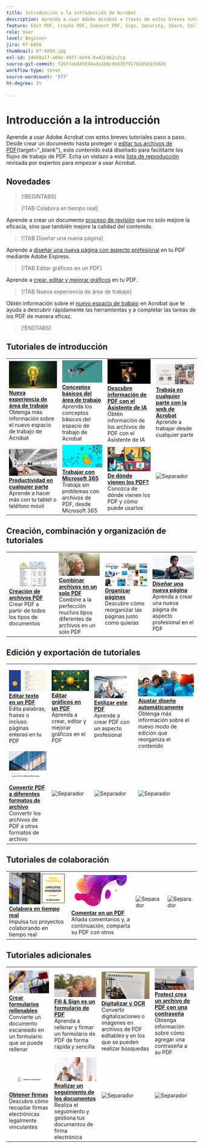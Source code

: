 ```yaml
---
title: Introducción a la introducción de Acrobat
description: Aprenda a usar Adobe Acrobat a través de estos breves tutoriales paso a paso (1-2 min)
feature: Edit PDF, Create PDF, Convert PDF, Sign, Security, Share, Collaboration, Workspace
role: User
level: Beginner
jira: KT-6856
thumbnail: KT-6856.jpg
exl-id: 24660a17-a04e-4937-be94-0a42c4b2c2ca
source-git-commit: f26ffeb845594ada1b0cde035f91781b5b1d3026
workflow-type: tm+mt
source-wordcount: '577'
ht-degree: 1%

---
```


# Introducción a la introducción

Aprende a usar Adobe Acrobat con estos breves tutoriales paso a paso. Desde crear un documento hasta proteger o [editar tus archivos de PDF](https://www.adobe.com/es/acrobat/online/pdf-editor.html){target="_blank"}, este contenido está diseñado para facilitarte los flujos de trabajo de PDF. Echa un vistazo a esta [lista de reproducción](https://experienceleague.adobe.com/en/playlists/acrobat-get-started-business-users) revisada por expertos para empezar a usar Acrobat.

## Novedades

>[!BEGINTABS]

>[!TAB Colabora en tiempo real]

Aprende a crear un documento [proceso de revisión](collaborate.md) que no solo mejore la eficacia, sino que también mejore la calidad del contenido.

>[!TAB Diseñar una nueva página]

Aprende a [diseñar una nueva página con aspecto profesional](add-custom-page.md) en tu PDF mediante Adobe Express.

>[!TAB Editar gráficos en un PDF]

Aprende a [crear, editar y mejorar gráficos](edit-graphics.md) en tu PDF.

>[!TAB Nueva experiencia de área de trabajo]

Obtén información sobre el [nuevo espacio de trabajo](new-workspace.md) en Acrobat que te ayuda a descubrir rápidamente las herramientas y a completar las tareas de los PDF de manera eficaz.

>[!ENDTABS]

## Tutoriales de introducción

<table style="table-layout:fixed">
<tr>
  <td>
    <a href="new-workspace.md">
      <img alt="Nueva experiencia de espacio de trabajo" src="../assets/new-workspace.png" />
    </a>
    <div>
    <a href="new-workspace.md"><strong>Nueva experiencia de área de trabajo</strong></a>
    </div>
    Obtenga más información sobre el nuevo espacio de trabajo de Acrobat
    <br>
  </td>
  <td>
    <a href="get-to-know-the-acrobat-dc-interface.md">
      <img alt="Conceptos básicos del área de trabajo" src="../assets/workspace-basics.png" />
    </a>
    <div>
    <a href="get-to-know-the-acrobat-dc-interface.md"><strong>Conceptos básicos del área de trabajo</strong></a>
    </div>
    Aprenda los conceptos básicos del espacio de trabajo de Acrobat
    <br>
  </td>
  <td>
    <a href="ai-assistant.md">
      <img alt="Descubre información de PDF con el asistente de inteligencia artificial" src="../assets/ai-assistant.png" />
    </a>
    <div>
    <a href="ai-assistant.md"><strong>Descubre información de PDF con el Asistente de IA</strong></a>
    </div>
    Obtén información de los archivos de PDF con el Asistente de IA
    <br>
  </td>
  <td>
    <a href="acrobatweb.md">
      <img alt="Trabaja en cualquier parte con Acrobat web" src="../assets/acrobat-web.png" />
    </a>
    <div>
    <a href="acrobatweb.md"><strong>Trabaja en cualquier parte con la web de Acrobat</strong></a>
    </div>
    Aprende a trabajar desde cualquier parte
    <br>
  </td>
</tr>
<tr>
  <td>
    <a href="productivity.md">
      <img alt="Productividad sobre la marcha" src="../assets/productivity.png" />
    </a>
    <div>
    <a href="productivity.md"><strong>Productividad en cualquier parte</strong></a>
    </div>
    Aprende a hacer más con tu tablet o teléfono móvil
    <br>
  </td>
    <td>
      <a href="../integrate/integrate-overview.md#microsoft">
        <img alt="Trabajar con Microsoft 365" src="../assets/microsoft-365.png" />
      </a>
      <div>
      <a href="../integrate/integrate-overview.md#microsoft"><strong>Trabajar con Microsoft 365</strong></a>
      </div>
      Trabaja sin problemas con archivos de PDF, desde Microsoft 365
      <br> 
    </td>
    <td>
      <a href="where-do-pdfs-come-from.md">
        <img alt="¿De dónde vienen los PDF?" src="../assets/where-pdfs.png" />
      </a>
      <div>
      <a href="where-do-pdfs-come-from.md"><strong>De dónde vienen los PDF?</strong></a>
      </div>
      Conozca de dónde vienen los PDF y cómo puede usarlos
      <br>
    </td>
    <td>
    <img alt="Separador" src="../assets/Grayspacer.png" />
      <div>
      <br>
    </td>
  </tr>
  </table>

## Creación, combinación y organización de tutoriales

<table style="table-layout:fixed">
  <tr>
    <td>
      <a href="create-pdf.md">
        <img alt="Crear archivos de PDF" src="../assets/create.png" />
      </a>
      <div>
      <a href="create-pdf.md"><strong>Creación de archivos PDF</strong></a>
      </div>
      Crear PDF a partir de todos los tipos de documentos
      <br>
    </td>
    <td>
      <a href="combine-to-pdf.md">
        <img alt="Combinar archivos en un único PDF" src="../assets/combine.png" />
      </a>
      <div>
      <a href="combine-to-pdf.md"><strong>Combinar archivos en un solo PDF</strong></a>
      </div>
      Combine a la perfección muchos tipos diferentes de archivos en un solo PDF
      <br>
    </td>
    <td>
      <a href="organize.md">
        <img alt="Organizar páginas" src="../assets/organize-pages.png" />
      </a>
      <div>
      <a href="organize.md"><strong>Organizar páginas</strong></a>
      </div>
      Descubre cómo reorganizar las páginas justo como quieras
      <br>
    </td>
    <td>
      <a href="add-custom-page.md">
        <img alt="Diseñar una página nueva" src="../assets/design.png" />
      </a>
      <div>
      <a href="add-custom-page.md"><strong>Diseñar una nueva página</strong></a>
      </div>
     Aprenda a crear una nueva página de aspecto profesional en el PDF
      <br>
    </td>
  </tr>
  </table>

## Edición y exportación de tutoriales

<table style="table-layout:fixed">
  <tr>
    <td>
      <a href="edit-pdf.md">
        <img alt="Edición de texto en un PDF" src="../assets/edit-text.png" />
      </a>
      <div>
      <a href="edit-pdf.md"><strong>Editar texto en un PDF</strong></a>
      </div>
      Edita palabras, frases o incluso páginas enteras en tu PDF
      <br>
    </td>
    <td>
      <a href="edit-graphics.md">
        <img alt="Edición de gráficos en un PDF" src="../assets/edit-graphics.png" />
      </a>
      <div>
      <a href="edit-graphics.md"><strong>Editar gráficos en un PDF</strong></a>
      </div>
      Aprenda a crear, editar y mejorar gráficos en el PDF
      <br>
    </td>
    <td>
      <a href="stylize-this-pdf.md">
        <img alt="Estilizar este PDF" src="../assets/stylize-pdf.png" />
      </a>
      <div>
      <a href="stylize-this-pdf.md"><strong>Estilizar este PDF</strong></a>
      </div>
      Aprende a crear PDF con un aspecto profesional
      <br>
    </td>
   <td>
      <a href="auto-adjust-layout.md">
        <img alt="Ajustar diseño automáticamente" src="../assets/auto-adjust.png" />
      </a>
      <div>
      <a href="auto-adjust-layout.md"><strong>Ajustar diseño automáticamente</strong></a>
      </div>
      Obtenga más información sobre el nuevo modo de edición que reorganiza el contenido
      <br>
    </td>
  </tr>
    <td>
      <a href="export-pdf.md">
        <img alt="Convertir PDF a diferentes formatos de archivo" src="../assets/convert.png" />
      </a>
      <div>
      <a href="export-pdf.md"><strong>Convertir PDF a diferentes formatos de archivo</strong></a>
      </div>
      Convertir los archivos de PDF a otros formatos de archivo
      <br>
    </td>
    <td>
   <img alt="Separador" src="../assets/Grayspacer.png" />
    <div>
    <br>
  </td>
  <td>
   <img alt="Separador" src="../assets/Grayspacer.png" />
    <div>
    <br>
  </td>
   <td>
   <img alt="Separador" src="../assets/Grayspacer.png" />
    <div>
    <br>
  </td>
</tr>
</table>

## Tutoriales de colaboración

<table style="table-layout:fixed">
  <tr>
    <td>
      <a href="collaborate.md">
        <img alt="Colabora en tiempo real" src="../assets/collaborate.png" />
      </a>
      <div>
      <a href="collaborate.md"><strong>Colabora en tiempo real</strong></a>
      </div>
      Impulsa tus proyectos colaborando en tiempo real
    </td>
    <td>
      <a href="comment-on-pdf-files.md">
        <img alt="Comentar en un PDF" src="../assets/comment.png" />
      </a>
      <div>
      <a href="comment-on-pdf-files.md"><strong>Comentar en un PDF</strong></a>
      </div>
      Añada comentarios y, a continuación, comparta su PDF con otros
      <br>
    </td>
    <td>
    <img alt="Separador" src="../assets/Whitespacer.png" />
      <div>
      <br>
    </td>
    <td>
    <img alt="Separador" src="../assets/Whitespacer.png" />
      <div>
      <br>
    </td>
</tr>
</table>

## Tutoriales adicionales

<table style="table-layout:fixed">
<tr>
  <td>
    <a href="create-fillable-forms.md">
      <img alt="Crear formularios rellenables" src="../assets/fillable-forms.png" />
    </a>
    <div>
      <a href="create-fillable-forms.md"><strong>Crear formularios rellenables</strong></a>
      </div>
      Convierte un documento escaneado en un formulario que se puede rellenar
      <br>
  </td>
  <td>
    <a href="fill-and-sign.md">
      <img alt="Formulario de Fill &amp; Sign como PDF" src="../assets/fill-sign.png" />
    </a>
    <div>
    <a href="fill-and-sign.md"><strong>Fill &amp; Sign es un formulario de PDF</strong></a>
    </div>
    Aprenda a rellenar y firmar un formulario de PDF de forma rápida y sencilla
    <br>
  </td>
  <td>
    <a href="scan-and-ocr.md">
      <img alt="Digitalización y OCR" src="../assets/scan.png" />
    </a>
    <div>
    <a href="scan-and-ocr.md"><strong>Digitalizar y OCR</strong></a>
    </div>
    Convertir digitalizaciones o imágenes en archivos de PDF editables y en los que se pueden realizar búsquedas
    <br>
  </td>
  <td>
    <a href="password-protect.md">
      <img alt="Protect crea un archivo de PDF con una contraseña" src="../assets/protect.png" />
    </a>
    <div>
    <a href="password-protect.md"><strong>Protect crea un archivo de PDF con una contraseña</strong></a>
    </div>
    Obtenga información sobre cómo agregar una contraseña a su PDF
    <br>
  </td>
</tr>
<tr>
  <td>
    <a href="signatures.md">
      <img alt="Obtener firmas" src="../assets/signatures.png" />
    </a>
    <div>
    <a href="signatures.md"><strong>Obtener firmas</strong></a>
    </div>
    Descubre cómo recopilar firmas electrónicas legalmente vinculantes
    <br>
  </td>
  <td>
    <a href="track.md">
      <img alt="Realizar un seguimiento de documentos" src="../assets/track.png" />
    </a>
    <div>
    <a href="track.md"><strong>Realizar un seguimiento de los documentos</strong></a>
    </div>
    Realiza el seguimiento y gestiona tus documentos de firma electrónica
    <br>
  </td>
  <td>
   <img alt="Separador" src="../assets/Grayspacer.png" />
    <div>
    <br>
  </td>
  <td>
   <img alt="Separador" src="../assets/Grayspacer.png" />
    <div>
    <br>
  </td>
</tr>
</table>
